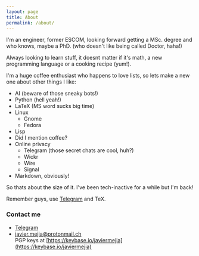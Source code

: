 ```yaml
---
layout: page
title: About
permalink: /about/
---
```


I'm an engineer, former ESCOM, looking forward getting a MSc. degree and who knows, maybe a PhD. (who doesn't like being called Doctor, haha!)

Always looking to learn stuff, it doesnt matter if it's math, a new programming language or a cooking recipe (yum!).  

I'm a huge coffee enthusiast who happens to love lists, so lets make a new one about other things I like:  

* AI (beware of those sneaky bots!)
* Python (hell yeah!)
* LaTeX (MS word sucks big time)
* Linux
  * Gnome
  * Fedora
* Lisp
* Did I mention coffee?
* Online privacy
  * Telegram (those secret chats are cool, huh?)
  * Wickr
  * Wire
  * Signal
* Markdown, obviously!

So thats about the size of it. I've been tech-inactive for a while but I'm back!

Remember guys, use [Telegram](https://telegram.org/dl) and TeX.

### Contact me
* [Telegram](https://t.me/xavrb)  
* [javier.mejia@protonmail.ch](mailto:javier.mejia@protonmail.ch)  
PGP keys at [https://keybase.io/javiermejia](https://keybase.io/javiermejia)




